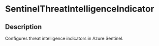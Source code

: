 
# SentinelThreatIntelligenceIndicator

## Description

Configures threat intelligence indicators in Azure Sentinel.
